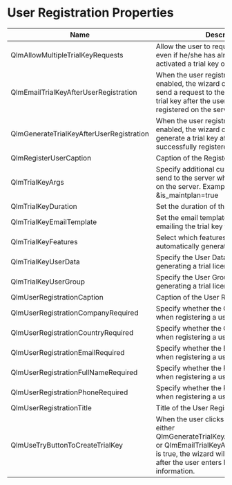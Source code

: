# User Registration Properties

<table data-full-width="true"><thead><tr><th>Name</th><th>Description</th></tr></thead><tbody><tr><td>QlmAllowMultipleTrialKeyRequests</td><td>Allow the user to request another trial key even if he/she has already requested and activated a trial key once.</td></tr><tr><td>QlmEmailTrialKeyAfterUserRegistration</td><td>When the user registration page is enabled, the wizard can automatically send a request to the server to email a trial key after the user is successfully registered on the server.</td></tr><tr><td>QlmGenerateTrialKeyAfterUserRegistration</td><td>When the user registration page is enabled, the wizard can automatically generate a trial key after the user is successfully registered on the server.</td></tr><tr><td>QlmRegisterUserCaption</td><td>Caption of the Register button.</td></tr><tr><td>QlmTrialKeyArgs</td><td>Specify additional custom arguments to send to the server when generating a key on the server. Example: &#x26;is_maintplan=true</td></tr><tr><td>QlmTrialKeyDuration</td><td>Set the duration of the trial in days</td></tr><tr><td>QlmTrialKeyEmailTemplate</td><td>Set the email template to use when emailing the trial key to the user.</td></tr><tr><td>QlmTrialKeyFeatures</td><td>Select which features are enabled for the automatically generated trial key.</td></tr><tr><td>QlmTrialKeyUserData</td><td>Specify the User Data to set when generating a trial license key.</td></tr><tr><td>QlmTrialKeyUserGroup</td><td>Specify the User Group to set when generating a trial license key.</td></tr><tr><td>QlmUserRegistrationCaption</td><td>Caption of the User Registration page.</td></tr><tr><td>QlmUserRegistrationCompanyRequired</td><td>Specify whether the Company is required when registering a user.</td></tr><tr><td>QlmUserRegistrationCountryRequired</td><td>Specify whether the Country is required when registering a user.</td></tr><tr><td>QlmUserRegistrationEmailRequired</td><td>Specify whether the Email is required when registering a user.</td></tr><tr><td>QlmUserRegistrationFullNameRequired</td><td>Specify whether the Full name is required when registering a user.</td></tr><tr><td>QlmUserRegistrationPhoneRequired</td><td>Specify whether the Phone is required when registering a user.</td></tr><tr><td>QlmUserRegistrationTitle</td><td>Title of the User Registration page.</td></tr><tr><td>QlmUseTryButtonToCreateTrialKey</td><td>When the user clicks the Try button, if either QlmGenerateTrialKeyAfterUserRegistration or QlmEmailTrialKeyAfterUserRegistration is true, the wizard will generate a trial key after the user enters his contact information.</td></tr></tbody></table>
